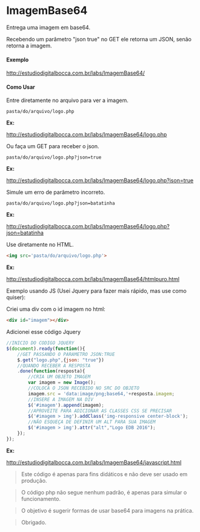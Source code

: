 # ImagemBase64

Entrega uma imagem em base64.

Recebendo um par&acirc;metro &quot;json true&quot; no GET ele retorna um JSON, sen&atilde;o retorna a imagem.

#### Exemplo

http://estudiodigitalbocca.com.br/labs/ImagemBase64/

#### Como Usar

Entre diretamente no arquivo para ver a imagem.

`pasta/do/arquivo/logo.php`

**Ex:**

http://estudiodigitalbocca.com.br/labs/ImagemBase64/logo.php

Ou fa&ccedil;a um GET para receber o json.

`pasta/do/arquivo/logo.php?json=true`

**Ex:**

http://estudiodigitalbocca.com.br/labs/ImagemBase64/logo.php?json=true

Simule um erro de par&acirc;metro incorreto.

`pasta/do/arquivo/logo.php?json=batatinha`

**Ex:**

http://estudiodigitalbocca.com.br/labs/ImagemBase64/logo.php?json=batatinha

Use diretamente no HTML.

```html
<img src='pasta/do/arquivo/logo.php'>
```

**Ex:**

http://estudiodigitalbocca.com.br/labs/ImagemBase64/htmlpuro.html

Exemplo usando JS (Usei Jquery para fazer mais r&aacute;pido, mas use como quiser):

Criei uma div com o id imagem no html:

```html
<div id="imagem"></div>
```

Adicionei esse c&oacute;digo Jquery

```javascript
//INICIO DO CODIGO JQUERY
$(document).ready(function(){
    //GET PASSANDO O PARAMETRO JSON:TRUE
    $.get("logo.php",{json: "true"})
    //QUANDO RECEBER A RESPOSTA
    .done(function(resposta){
        //CRIA UM OBJETO IMAGEM
        var imagem = new Image();
        //COLOCA O JSON RECEBIDO NO SRC DO OBJETO
        imagem.src = 'data:image/png;base64,'+resposta.imagem;
        //INSERE A IMAGEM NA DIV
        $('#imagem').append(imagem);
        //APROVEITE PARA ADICIONAR AS CLASSES CSS SE PRECISAR
        $('#imagem > img').addClass('img-responsive center-block');
        //NÃO ESQUEÇA DE DEFINIR UM ALT PARA SUA IMAGEM
        $('#imagem > img').attr("alt","Logo EDB 2016");
    });
});
```

**Ex:**

http://estudiodigitalbocca.com.br/labs/ImagemBase64/javascript.html

> Este c&oacute;digo &eacute; apenas para fins did&aacute;ticos e n&atilde;o deve ser usado em produ&ccedil;&atilde;o.

> O c&oacute;digo php n&atilde;o segue nenhum padr&atilde;o, &eacute; apenas para simular o funcionamento.

> O objetivo &eacute; sugerir formas de usar base64 para imagens na pr&aacute;tica.

> Obrigado.